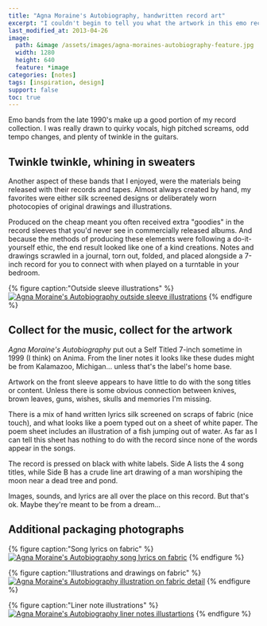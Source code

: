 ```yaml
---
title: "Agna Moraine's Autobiography, handwritten record art"
excerpt: "I couldn't begin to tell you what the artwork in this emo record means. But silk screening lyrics on fabric scrapes is kind of cool."
last_modified_at: 2013-04-26
image: 
  path: &image /assets/images/agna-moraines-autobiography-feature.jpg
  width: 1280
  height: 640
  feature: *image
categories: [notes]
tags: [inspiration, design]
support: false
toc: true
---
```


Emo bands from the late 1990's make up a good portion of my record collection. I was really drawn to quirky vocals, high pitched screams, odd tempo changes, and plenty of twinkle in the guitars.

## Twinkle twinkle, whining in sweaters

Another aspect of these bands that I enjoyed, were the materials being released with their records and tapes. Almost always created by hand, my favorites were either silk screened designs or deliberately worn photocopies of original drawings and illustrations.

Produced on the cheap meant you often received extra "goodies" in the record sleeves that you'd never see in commercially released albums. And because the methods of producing these elements were following a do-it-yourself ethic, the end result looked like one of a kind creations. Notes and drawings scrawled in a journal, torn out, folded, and placed alongside a 7-inch record for you to connect with when played on a turntable in your bedroom.

{% figure caption:"Outside sleeve illustrations" %}
[![Agna Moraine's Autobiography outside sleeve illustrations](/assets/images/agna-moraines-autobiography-outside-sleeve-620x413.jpg)](/assets/images/agna-moraines-autobiography-outside-sleeve.jpg "outside sleeve illustrations")
{% endfigure %}

## Collect for the music, collect for the artwork

*Agna Moraine's Autobiography* put out a Self Titled 7-inch sometime in 1999 (I think) on Anima. From the liner notes it looks like these dudes might be from Kalamazoo, Michigan... unless that's the label's home base.

Artwork on the front sleeve appears to have little to do with the song titles or content. Unless there is some obvious connection between knives, brown leaves, guns, wishes, skulls and memories I'm missing.

There is a mix of hand written lyrics silk screened on scraps of fabric (nice touch), and what looks like a poem typed out on a sheet of white paper. The poem sheet includes an illustration of a fish jumping out of water. As far as I can tell this sheet has nothing to do with the record since none of the words appear in the songs.

The record is pressed on black with white labels. Side A lists the 4 song titles, while Side B has a crude line art drawing of a man worshiping the moon near a dead tree and pond.

Images, sounds, and lyrics are all over the place on this record. But that's ok. Maybe they're meant to be from a dream...

## Additional packaging photographs

{% figure caption:"Song lyrics on fabric" %}
[![Agna Moraine's Autobiography song lyrics on fabric](/assets/images/agna-moraines-autobiography-fabric-lyrics-300.jpg)](/assets/images/agna-moraines-autobiography-fabric-lyrics.jpg "Song lyrics on fabric")
{% endfigure %}

{% figure caption:"Illustrations and drawings on fabric" %}
[![Agna Moraine's Autobiography illustration on fabric detail](/assets/images/agna-moraines-autobiography-detail-fabric-art-300.jpg)](/assets/images/agna-moraines-autobiography-detail-fabric-art-620x449.jpg "Illustrations and drawings on fabric")
{% endfigure %}

{% figure caption:"Liner note illustrations" %}
[![Agna Moraine's Autobiography liner notes illustartions](/assets/images/agna-moraines-autobiography-liner-notes-illustartion-300.jpg)](/assets/images/agna-moraines-autobiography-liner-notes-illustartion.jpg "Liner note illustrations")
{% endfigure %}
